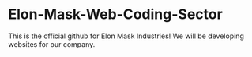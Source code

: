 # Elon-Mask-Web-Coding-Sector
This is the official github for Elon Mask Industries! We will be developing websites for our company. 
